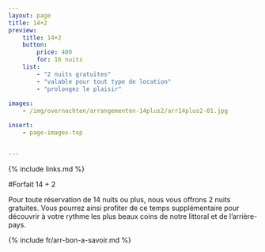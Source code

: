 ```yaml
---
layout: page
title: 14+2
preview: 
    title: 14+2
    button:
        price: 480
        for: 16 nuits
    list:
        - "2 nuits gratuites"
        - "valable pour tout type de location"
        - "prolongez le plaisir"
        
images:
    - /img/overnachten/arrangementen-14plus2/arr14plus2-01.jpg

insert:
    - page-images-top


---
```


{% include links.md %}


#Forfait 14 + 2

Pour toute réservation de 14 nuits ou plus, nous vous offrons 2 nuits gratuites. Vous pourrez ainsi profiter de ce temps supplémentaire pour découvrir à votre rythme les plus beaux coins de notre littoral et de l’arrière-pays.

{% include fr/arr-bon-a-savoir.md %}

